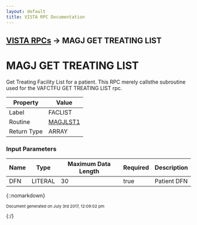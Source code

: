 ```yaml
---
layout: default
title: VISTA RPC Documentation
---
```


## [VISTA RPCs](TableOfContents) &#8594; MAGJ GET TREATING LIST
# MAGJ GET TREATING LIST

Get Treating Facility List for a patient.  This RPC merely callsthe subroutine used for the VAFCTFU GET TREATING LIST rpc.

Property | Value
--- | ---
Label | FACLIST
Routine | [MAGJLST1](http://code.osehra.org/dox/Routine_MAGJLST1_source.html)
Return Type | ARRAY


### Input Parameters

Name | Type | Maximum Data Length | Required | Description
--- | --- | --- | --- | ---
DFN | LITERAL | 30 | true | Patient DFN



{::nomarkdown} <br/><p style="font-size: 11px">Document generated on July 3rd 2017, 12:09:02 pm</p>{:/}